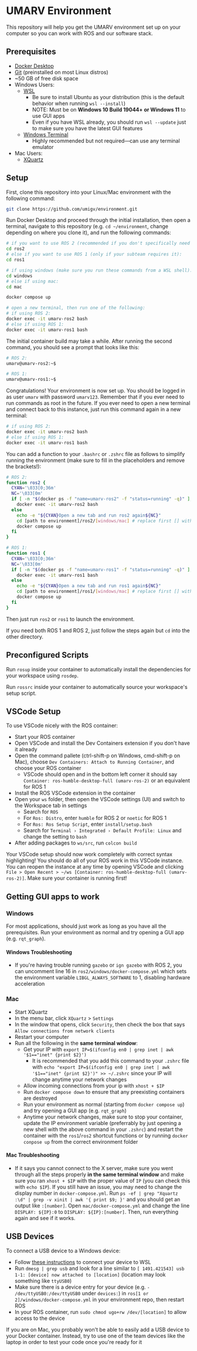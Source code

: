 # UMARV Environment

This repository will help you get the UMARV environment set up on your computer so you can work with ROS and our software stack.

## Prerequisites

- [Docker Desktop](https://www.docker.com/products/docker-desktop/)
- [Git](https://git-scm.com/) (preinstalled on most Linux distros)
- ~50 GB of free disk space
- Windows Users:
  - [WSL](https://learn.microsoft.com/en-us/windows/wsl/install)
    - Be sure to install Ubuntu as your distribution (this is the default behavior when running `wsl --install`)
    - NOTE: Must be on **Windows 10 Build 19044+ or Windows 11** to use GUI apps
    - Even if you have WSL already, you should run `wsl --update` just to make sure you have the latest GUI features
  - [Windows Terminal](https://learn.microsoft.com/en-us/windows/terminal/install)
    - Highly recommended but not required—can use any terminal emulator
- Mac Users:
  - [XQuartz](https://www.xquartz.org/)

## Setup

First, clone this repository into your Linux/Mac environment with the following command:

```sh
git clone https://github.com/umigv/environment.git
```

Run Docker Desktop and proceed through the initial installation, then open a terminal, navigate to this repository (e.g. `cd ~/environment`, change depending on where you clone it), and run the following commands:

```sh
# if you want to use ROS 2 (recommended if you don't specifically need ROS 1):
cd ros2
# else if you want to use ROS 1 (only if your subteam requires it):
cd ros1

# if using windows (make sure you run these commands from a WSL shell):
cd windows
# else if using mac:
cd mac

docker compose up

# open a new terminal, then run one of the following:
# if using ROS 2:
docker exec -it umarv-ros2 bash
# else if using ROS 1:
docker exec -it umarv-ros1 bash
```

The initial container build may take a while. After running the second command, you should see a prompt that looks like this:

```sh
# ROS 2:
umarv@umarv-ros2:~$

# ROS 1:
umarv@umarv-ros1:~$
```

Congratulations! Your environment is now set up. You should be logged in as user `umarv` with password `umarv123`. Remember that if you ever need to run commands as root in the future. If you ever need to open a new terminal and connect back to this instance, just run this command again in a new terminal:

```sh
# if using ROS 2:
docker exec -it umarv-ros2 bash
# else if using ROS 1:
docker exec -it umarv-ros1 bash
```

You can add a function to your `.bashrc` or `.zshrc` file as follows to simplify running the environment (make sure to fill in the placeholders and remove the brackets!):

```sh
# ROS 2:
function ros2 {
  CYAN='\033[0;36m'
  NC='\033[0m'
  if [ -n "$(docker ps -f "name=umarv-ros2" -f "status=running" -q)" ]; then
    docker exec -it umarv-ros2 bash
  else
    echo -e "${CYAN}Open a new tab and run ros2 again${NC}"
    cd [path to environment]/ros2/[windows/mac] # replace first [] with correct path to your environment, e.g. ~/arv/environment and second with your OS
    docker compose up
  fi
}

# ROS 1:
function ros1 {
  CYAN='\033[0;36m'
  NC='\033[0m'
  if [ -n "$(docker ps -f "name=umarv-ros1" -f "status=running" -q)" ]; then
    docker exec -it umarv-ros1 bash
  else
    echo -e "${CYAN}Open a new tab and run ros1 again${NC}"
    cd [path to environment]/ros1/[windows/mac] # replace first [] with correct path to your environment, e.g. ~/arv/environment and second with your OS
    docker compose up
  fi
}
```

Then just run `ros2` or `ros1` to launch the environment.

If you need both ROS 1 and ROS 2, just follow the steps again but `cd` into the other directory.

## Preconfigured Scripts

Run `rosup` inside your container to automatically install the dependencies for your workspace using `rosdep`.

Run `rossrc` inside your container to automatically source your workspace's setup script.

## VSCode Setup

To use VSCode nicely with the ROS container:

- Start your ROS container
- Open VSCode and install the Dev Containers extension if you don't have it already
- Open the command pallete (ctrl-shift-p on Windows, cmd-shift-p on Mac), choose `Dev Containers: Attach to Running Container`, and choose your ROS container
  - VSCode should open and in the bottom left corner it should say `Container: ros-humble-desktop-full (umarv-ros-2)` or an equivalent for ROS 1
- Install the ROS VSCode extension in the container
- Open your `ws` folder, then open the VSCode settings (UI) and switch to the Workspace tab in settings
  - Search for `ROS`
  - For `Ros: Distro`, enter `humble` for ROS 2 or `noetic` for ROS 1
  - For `Ros: Ros Setup Script`, enter `install/setup.bash`
  - Search for `Terminal › Integrated › Default Profile: Linux` and change the setting to `bash`
- After adding packages to `ws/src`, run `colcon build`

Your VSCode setup should now work completely with correct syntax highlighting! You should do all of your ROS work in this VSCode instance. You can reopen the instance at any time by opening VSCode and clicking `File > Open Recent > ~/ws [Container: ros-humble-desktop-full (umarv-ros-2)]`. Make sure your container is running first!

## Getting GUI apps to work

### Windows

For most applications, should just work as long as you have all the prerequisites. Run your environment as normal and try opening a GUI app (e.g. `rqt_graph`).

#### Windows Troubleshooting

- If you're having trouble running `gazebo` or `ign gazebo` with ROS 2, you can uncomment line 16 in `ros2/windows/docker-compose.yml` which sets the environment variable `LIBGL_ALWAYS_SOFTWARE` to 1, disabling hardware acceleration

### Mac

- Start XQuartz
- In the menu bar, click `XQuartz` > `Settings`
- In the window that opens, click `Security`, then check the box that says `Allow connections from network clients`
- Restart your computer
- Run all the following in the **same terminal window**:
  - Get your IP with `export IP=$(ifconfig en0 | grep inet | awk '$1=="inet" {print $2}')`
    - It is recommended that you add this command to your `.zshrc` file with `echo "export IP=$(ifconfig en0 | grep inet | awk '$1=="inet" {print $2}')" >> ~/.zshrc` since your IP will change anytime your network changes
  - Allow incoming connections from your ip with `xhost + $IP`
  - Run `docker compose down` to ensure that any preexisting containers are destroyed
  - Run your environment as normal (starting from `docker compose up`) and try opening a GUI app (e.g. `rqt_graph`)
  - Anytime your network changes, make sure to stop your container, update the IP environment variable (preferrably by just opening a new shell with the above command in your `.zshrc`) and restart the container with the `ros1`/`ros2` shortcut functions or by running `docker conpose up` from the correct environment folder

#### Mac Troubleshooting

- If it says you cannot connect to the X server, make sure you went through all the steps properly **in the same terminal window** and make sure you ran `xhost + $IP` with the proper value of `IP` (you can check this with `echo $IP`). If you still have an issue, you may need to change the display number in `docker-compose.yml`. Run `ps -ef | grep "Xquartz :\d" | grep -v xinit | awk '{ print $9; }'` and you should get an output like `:[number]`. Open `mac/docker-compose.yml` and change the line `DISPLAY: ${IP}:0` to `DISPLAY: ${IP}:[number]`. Then, run everything again and see if it works.

## USB Devices

To connect a USB device to a Windows device:

- Follow [these instructions](https://learn.microsoft.com/en-us/windows/wsl/connect-usb) to connect your device to WSL
- Run `dmesg | grep usb` and look for a line similar to `[ 1491.421543] usb 1-1: [device] now attached to [location]` (location may look something like `ttyUSB0`)
- Make sure there is a device entry for your device (e.g. `- /dev/ttyUSB0:/dev/ttyUSB0` under `devices:`) in `ros[1 or 2]/windows/docker-compose.yml` in your environment repo, then restart ROS
- In your ROS container, run `sudo chmod ugo+rw /dev/[location]` to allow access to the device

If you are on Mac, you probably won't be able to easily add a USB device to your Docker container. Instead, try to use one of the team devices like the laptop in order to test your code once you're ready for it
